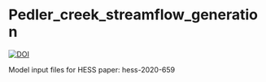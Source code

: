 # Pedler_creek_streamflow_generation

[![DOI](https://zenodo.org/badge/361949050.svg)](https://zenodo.org/badge/latestdoi/361949050)

Model input files for HESS paper: hess-2020-659
